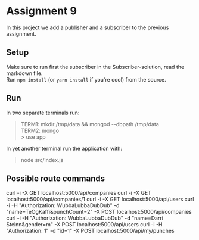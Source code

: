 # Assignment 9
In this project we add a publisher and a subscriber to the previous assignment.

## Setup
Make sure to run first the subscriber in the Subscriber-solution, read the markdown file. <br/>
Run `npm install` (or `yarn install` if you're cool) from the source.

## Run
In two separate terminals run:
> TERM1: mkdir /tmp/data && mongod --dbpath /tmp/data <br/>
  TERM2: mongo<br/>
         > use app

In yet another terminal run the application with:
> node src/index.js

## Possible route commands
curl -i -X GET localhost:5000/api/companies
curl -i -X GET localhost:5000/api/companies/1
curl -i -X GET localhost:5000/api/users
curl -i -H "Authorization: WubbaLubbaDubDub" -d "name=TeOgKaffi&punchCount=2" -X POST localhost:5000/api/companies
curl -i -H "Authorization: WubbaLubbaDubDub" -d "name=Darri Steinn&gender=m" -X POST localhost:5000/api/users
curl -i -H "Authorization: 1" -d "id=1" -X POST localhost:5000/api/my/punches
